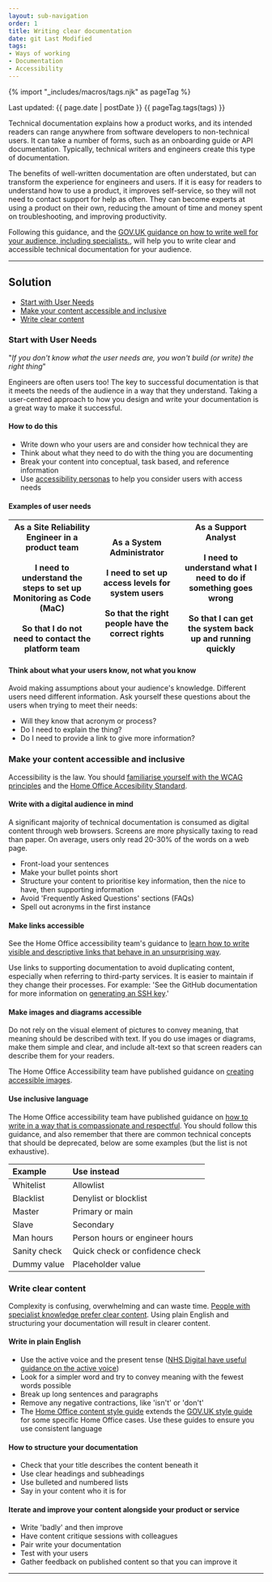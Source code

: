 ```yaml
---
layout: sub-navigation
order: 1
title: Writing clear documentation
date: git Last Modified
tags:
- Ways of working
- Documentation
- Accessibility
---
```


{% import "_includes/macros/tags.njk" as pageTag %}

Last updated: {{ page.date | postDate }}
{{ pageTag.tags(tags)  }}

Technical documentation explains how a product works, and its intended readers can range anywhere from software developers to non-technical users. It can take a number of forms, such as an onboarding guide or API documentation. Typically, technical writers and engineers create this type of documentation.

The benefits of well-written documentation are often understated, but can transform the experience for engineers and users. If it is easy for readers to understand how to use a product, it improves self-service, so they will not need to contact support for help as often. They can become experts at using a product on their own, reducing the amount of time and money spent on troubleshooting, and improving productivity.

Following this guidance, and the [GOV.UK guidance on how to write well for your audience, including specialists.](https://www.gov.uk/guidance/content-design/writing-for-gov-uk), will help you to write clear and accessible technical documentation for your audience.

---

## Solution

- [Start with User Needs](#start-with-user-needs)
- [Make your content accessible and inclusive](#make-your-content-accessible-and-inclusive)
- [Write clear content](#write-clear-content)

### Start with User Needs

"_If you don't know what the user needs are, you won't build (or write) the right thing_"

Engineers are often users too! The key to successful documentation is that it meets the needs of the audience in a way that they understand. Taking a user-centred approach to how you design and write your documentation is a great way to make it successful.

#### How to do this

- Write down who your users are and consider how technical they are
- Think about what they need to do with the thing you are documenting
- Break your content into conceptual, task based, and reference information
- Use [accessibility personas](https://alphagov.github.io/accessibility-personas/) to help you consider users with access needs

#### Examples of user needs

|As a Site Reliability Engineer in a product team <br><br> I need to understand the steps to set up Monitoring as Code (MaC) <br><br> So that I do not need to contact the platform team|As a System Administrator <br><br> I need to set up access levels for system users <br><br> So that the right people have the correct rights| As a Support Analyst <br><br> I need to understand what I need to do if something goes wrong <br><br> So that I can get the system back up and running quickly|
|:---:|:---:|:---:|

#### Think about what your users know, not what you know

Avoid making assumptions about your audience's knowledge. Different users need different information. Ask yourself these questions about the users when trying to meet their needs:

- Will they know that acronym or process?
- Do I need to explain the thing?
- Do I need to provide a link to give more information?

### Make your content accessible and inclusive

Accessibility is the law. You should  [familiarise yourself with the WCAG principles](https://www.gov.uk/service-manual/helping-people-to-use-your-service/understanding-wcag) and the [Home Office Accesibility Standard](https://design.homeoffice.gov.uk/accessibility/standard).

#### Write with a digital audience in mind

A significant majority of technical documentation is consumed as digital content through web browsers. Screens are more physically taxing to read than paper. On average, users only read 20-30% of the words on a web page.

- Front-load your sentences
- Make your bullet points short
- Structure your content to prioritise key information, then the nice to have, then supporting information
- Avoid 'Frequently Asked Questions' sections (FAQs)
- Spell out acronyms in the first instance

#### Make links accessible

See the Home Office accessibility team's guidance to [learn how to write visible and descriptive links that behave in an unsurprising way](https://design.homeoffice.gov.uk/accessibility/links).

Use links to supporting documentation to avoid duplicating content, especially when referring to third-party services. It is easier to maintain if they change their processes. For example: 'See the GitHub documentation for more information on [generating an SSH key](https://docs.github.com/en/authentication/connecting-to-github-with-ssh/generating-a-new-ssh-key-and-adding-it-to-the-ssh-agent).'

#### Make images and diagrams accessible

Do not rely on the visual element of pictures to convey meaning, that meaning should be described with text. If you do use images or diagrams, make them simple and clear, and include alt-text so that screen readers can describe them for your readers.

The Home Office Accessibility team have published guidance on [creating accessible images](https://design.homeoffice.gov.uk/accessibility/images).

#### Use inclusive language

The Home Office accessibility team have published guidance on [how to write in a way that is compassionate and respectful](https://design.homeoffice.gov.uk/accessibility/inclusive-language). You should follow this guidance, and also remember that there are common technical concepts that should be deprecated, below are some examples (but the list is not exhaustive).

| Example | Use instead |
|:---|:---|
| Whitelist | Allowlist |
| Blacklist | Denylist or blocklist |
| Master | Primary or main |
| Slave | Secondary |
| Man hours | Person hours or engineer hours |
| Sanity check | Quick check or confidence check |
| Dummy value | Placeholder value |

### Write clear content

Complexity is confusing, overwhelming and can waste time. [People with specialist knowledge prefer clear content](https://gds.blog.gov.uk/2014/02/17/guest-post-clarity-is-king-the-evidence-that-reveals-the-desperate-need-to-re-think-the-way-we-write/). Using plain English and structuring your documentation will result in clearer content.

#### Write in plain English

- Use the active voice and the present tense ([NHS Digital have useful guidance on the active voice](https://digital.nhs.uk/about-nhs-digital/corporate-information-and-documents/our-style-guidelines/content-style-guide/a-to-z-of-writing#active,-passive))
- Look for a simpler word and try to convey meaning with the fewest words possible
- Break up long sentences and paragraphs
- Remove any negative contractions, like 'isn't' or 'don't'
- The [Home Office content style guide](https://design.homeoffice.gov.uk/content-style-guide) extends the [GOV.UK style guide](https://www.gov.uk/guidance/style-guide) for some specific Home Office cases. Use these guides to ensure you use consistent language

#### How to structure your documentation

- Check that your title describes the content beneath it
- Use clear headings and subheadings
- Use bulleted and numbered lists
- Say in your content who it is for

#### Iterate and improve your content alongside your product or service

- Write 'badly' and then improve
- Have content critique sessions with colleagues
- Pair write your documentation
- Test with your users
- Gather feedback on published content so that you can improve it

---

